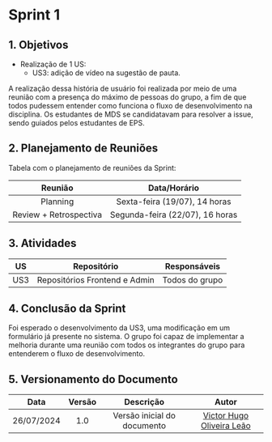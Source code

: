 # Sprint 1

## 1. Objetivos

- Realização de 1 US:
    - US3: adição de vídeo na sugestão de pauta.

A realização dessa história de usuário foi realizada por meio de uma reunião com a presença do máximo de pessoas do grupo, a fim de que todos pudessem entender como funciona o fluxo de desenvolvimento na disciplina. Os estudantes de MDS se candidatavam para resolver a issue, sendo guiados pelos estudantes de EPS.
 
## 2. Planejamento de Reuniões

Tabela com o planejamento de reuniões da Sprint:

| Reunião | Data/Horário |
| :-----: | :----------: |
| Planning | Sexta-feira (19/07), 14 horas |
| Review + Retrospectiva | Segunda-feira (22/07), 16 horas |

## 3. Atividades

| US | Repositório | Responsáveis |
| :---: | :---------: | :----------: |
| US3 | Repositórios Frontend e Admin | Todos do grupo |

## 4. Conclusão da Sprint

Foi esperado o desenvolvimento da US3, uma modificação em um formulário já presente no sistema. O grupo foi capaz de implementar a melhoria durante uma reunião com todos os integrantes do grupo para entenderem o fluxo de desenvolvimento.

## 5. Versionamento do Documento

| Data | Versão | Descrição | Autor |
| :-----: | :-------------: | :---------------: | :-: |
| 26/07/2024 | 1.0 | Versão inicial do documento | [Victor Hugo Oliveira Leão](https://github.com/victorleaoo) |
